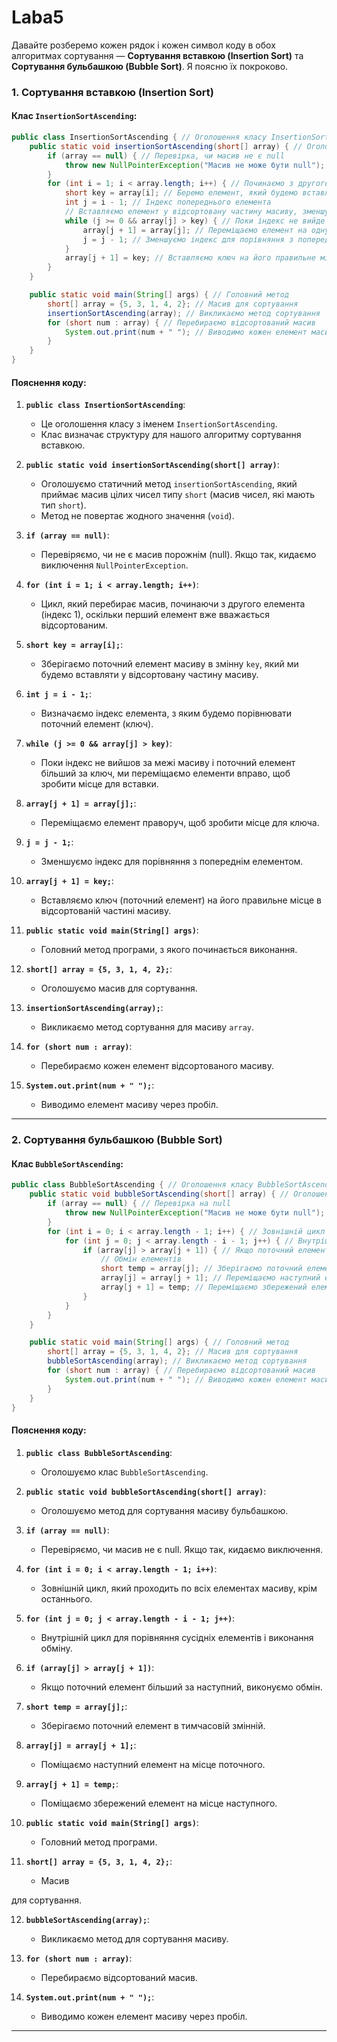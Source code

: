 # Laba5
Давайте розберемо кожен рядок і кожен символ коду в обох алгоритмах сортування — **Сортування вставкою (Insertion Sort)** та **Сортування бульбашкою (Bubble Sort)**. Я поясню їх покроково.

### 1. **Сортування вставкою (Insertion Sort)**

#### Клас `InsertionSortAscending`:

```java
public class InsertionSortAscending { // Оголошення класу InsertionSortAscending
    public static void insertionSortAscending(short[] array) { // Оголошення методу для сортування
        if (array == null) { // Перевірка, чи масив не є null
            throw new NullPointerException("Масив не може бути null"); // Якщо масив null, кидаємо виключення
        }
        for (int i = 1; i < array.length; i++) { // Починаємо з другого елемента (індекс 1)
            short key = array[i]; // Беремо елемент, який будемо вставляти в відсортовану частину
            int j = i - 1; // Індекс попереднього елемента
            // Вставляємо елемент у відсортовану частину масиву, зменшуючи індекс
            while (j >= 0 && array[j] > key) { // Поки індекс не вийде за межі або поки поточний елемент більший за ключ
                array[j + 1] = array[j]; // Переміщаємо елемент на одну позицію вправо
                j = j - 1; // Зменшуємо індекс для порівняння з попереднім елементом
            }
            array[j + 1] = key; // Вставляємо ключ на його правильне місце
        }
    }

    public static void main(String[] args) { // Головний метод
        short[] array = {5, 3, 1, 4, 2}; // Масив для сортування
        insertionSortAscending(array); // Викликаємо метод сортування
        for (short num : array) { // Перебираємо відсортований масив
            System.out.print(num + " "); // Виводимо кожен елемент масиву через пробіл
        }
    }
}
```

#### Пояснення коду:

1. **`public class InsertionSortAscending`**:
   - Це оголошення класу з іменем `InsertionSortAscending`.
   - Клас визначає структуру для нашого алгоритму сортування вставкою.

2. **`public static void insertionSortAscending(short[] array)`**:
   - Оголошуємо статичний метод `insertionSortAscending`, який приймає масив цілих чисел типу `short` (масив чисел, які мають тип `short`).
   - Метод не повертає жодного значення (`void`).

3. **`if (array == null)`**:
   - Перевіряємо, чи не є масив порожнім (null). Якщо так, кидаємо виключення `NullPointerException`.

4. **`for (int i = 1; i < array.length; i++)`**:
   - Цикл, який перебирає масив, починаючи з другого елемента (індекс 1), оскільки перший елемент вже вважається відсортованим.

5. **`short key = array[i];`**:
   - Зберігаємо поточний елемент масиву в змінну `key`, який ми будемо вставляти у відсортовану частину масиву.

6. **`int j = i - 1;`**:
   - Визначаємо індекс елемента, з яким будемо порівнювати поточний елемент (ключ).

7. **`while (j >= 0 && array[j] > key)`**:
   - Поки індекс не вийшов за межі масиву і поточний елемент більший за ключ, ми переміщаємо елементи вправо, щоб зробити місце для вставки.

8. **`array[j + 1] = array[j];`**:
   - Переміщаємо елемент праворуч, щоб зробити місце для ключа.

9. **`j = j - 1;`**:
   - Зменшуємо індекс для порівняння з попереднім елементом.

10. **`array[j + 1] = key;`**:
    - Вставляємо ключ (поточний елемент) на його правильне місце в відсортованій частині масиву.

11. **`public static void main(String[] args)`**:
    - Головний метод програми, з якого починається виконання.

12. **`short[] array = {5, 3, 1, 4, 2};`**:
    - Оголошуємо масив для сортування.

13. **`insertionSortAscending(array);`**:
    - Викликаємо метод сортування для масиву `array`.

14. **`for (short num : array)`**:
    - Перебираємо кожен елемент відсортованого масиву.

15. **`System.out.print(num + " ");`**:
    - Виводимо елемент масиву через пробіл.

---

### 2. **Сортування бульбашкою (Bubble Sort)**

#### Клас `BubbleSortAscending`:

```java
public class BubbleSortAscending { // Оголошення класу BubbleSortAscending
    public static void bubbleSortAscending(short[] array) { // Оголошення методу сортування бульбашкою
        if (array == null) { // Перевірка на null
            throw new NullPointerException("Масив не може бути null"); // Якщо масив null, кидаємо виключення
        }
        for (int i = 0; i < array.length - 1; i++) { // Зовнішній цикл для проходу по всіх елементах
            for (int j = 0; j < array.length - i - 1; j++) { // Внутрішній цикл для порівняння сусідніх елементів
                if (array[j] > array[j + 1]) { // Якщо поточний елемент більший за наступний
                    // Обмін елементів
                    short temp = array[j]; // Зберігаємо поточний елемент
                    array[j] = array[j + 1]; // Переміщаємо наступний елемент на місце поточного
                    array[j + 1] = temp; // Переміщаємо збережений елемент на місце наступного
                }
            }
        }
    }

    public static void main(String[] args) { // Головний метод
        short[] array = {5, 3, 1, 4, 2}; // Масив для сортування
        bubbleSortAscending(array); // Викликаємо метод сортування
        for (short num : array) { // Перебираємо відсортований масив
            System.out.print(num + " "); // Виводимо кожен елемент масиву через пробіл
        }
    }
}
```

#### Пояснення коду:

1. **`public class BubbleSortAscending`**:
   - Оголошуємо клас `BubbleSortAscending`.

2. **`public static void bubbleSortAscending(short[] array)`**:
   - Оголошуємо метод для сортування масиву бульбашкою.

3. **`if (array == null)`**:
   - Перевіряємо, чи масив не є null. Якщо так, кидаємо виключення.

4. **`for (int i = 0; i < array.length - 1; i++)`**:
   - Зовнішній цикл, який проходить по всіх елементах масиву, крім останнього.

5. **`for (int j = 0; j < array.length - i - 1; j++)`**:
   - Внутрішній цикл для порівняння сусідніх елементів і виконання обміну.

6. **`if (array[j] > array[j + 1])`**:
   - Якщо поточний елемент більший за наступний, виконуємо обмін.

7. **`short temp = array[j];`**:
   - Зберігаємо поточний елемент в тимчасовій змінній.

8. **`array[j] = array[j + 1];`**:
   - Поміщаємо наступний елемент на місце поточного.

9. **`array[j + 1] = temp;`**:
   - Поміщаємо збережений елемент на місце наступного.

10. **`public static void main(String[] args)`**:
    - Головний метод програми.

11. **`short[] array = {5, 3, 1, 4, 2};`**:
    - Масив

 для сортування.

12. **`bubbleSortAscending(array);`**:
    - Викликаємо метод для сортування масиву.

13. **`for (short num : array)`**:
    - Перебираємо відсортований масив.

14. **`System.out.print(num + " ");`**:
    - Виводимо кожен елемент масиву через пробіл.

---

